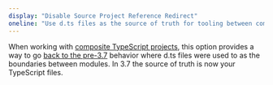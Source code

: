 ```yaml
---
display: "Disable Source Project Reference Redirect"
oneline: "Use d.ts files as the source of truth for tooling between composite project boundries"
---
```


When working with [composite TypeScript projects](/docs/handbook/project-references.html), this option provides a way to go [back to the pre-3.7](/docs/handbook/release-notes/typescript-3-7.html#build-free-editing-with-project-references) behavior where d.ts files were used to as the boundaries between modules.
In 3.7 the source of truth is now your TypeScript files.
